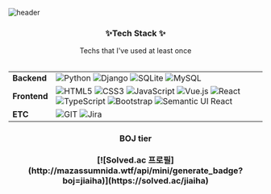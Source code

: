 ![header](https://capsule-render.vercel.app/api?type=waving&color=0:FFB2D9,4000:B5B2FF&height=300&section=header&text=Hi,%20I'm%20JiAe!&fontColor=FFFFFF&fontSize=90)


<h3 align="center"> ✨Tech Stack ✨</h3>
<p align="center">
Techs that I've used at least once <br><br>

|||
|---|---------|
|**Backend**|![Python](https://img.shields.io/badge/-Python-3776AB?&logo=python&logoColor=white) ![Django](https://img.shields.io/badge/-Django-092E20?&logo=Django&logoColor=white) ![SQLite](https://img.shields.io/badge/-SQLite-003B57?&logo=SQLite&logoColor=white) ![MySQL](https://img.shields.io/badge/-MySQL-4479A1?&logo=MySQL&logoColor=white) |
|**Frontend**| ![HTML5](https://img.shields.io/badge/-HTML5-E34F26?&logo=html5&logoColor=white) ![CSS3](https://img.shields.io/badge/-CSS3-1572B6?&logo=css3&logoColor=white) ![JavaScript](https://img.shields.io/badge/-JavaScript-F7DF1E?&logo=JavaScript&logoColor=white) ![Vue.js](https://img.shields.io/badge/-Vue_js-4FC08D?&style=flat-square&logo=Vue.js&logoColor=white) ![React](https://img.shields.io/badge/-React-61DAFB?&logo=React&logoColor=white) ![TypeScript](https://img.shields.io/badge/-TypeScript-3178C6?&logo=TypeScript&logoColor=white) ![Bootstrap](https://img.shields.io/badge/-Bootstrap-7952B3?&logo=Bootstrap&logoColor=white)  ![Semantic UI React](https://img.shields.io/badge/-Semantic_UI_React-35BDB2?&logo=SemanticUIReact&logoColor=white)|
|**ETC**| ![GIT](https://img.shields.io/badge/-GIT-F05032?&logo=GIT&logoColor=white) ![Jira](https://img.shields.io/badge/-Jira-0052CC?&logo=Jira&logoColor=white)
</p>



<h3 align="center"> BOJ tier <br /><br />
[![Solved.ac
프로필](http://mazassumnida.wtf/api/mini/generate_badge?boj=jiaiha)](https://solved.ac/jiaiha)
</h3>
 
<!--
**hanuirangroovy/hanuirangroovy** is a ✨ _special_ ✨ repository because its `README.md` (this file) appears on your GitHub profile.

Here are some ideas to get you started:

- 🔭 I’m currently working on ...
- 🌱 I’m currently learning ...
- 👯 I’m looking to collaborate on ...
- 🤔 I’m looking for help with ...
- 💬 Ask me about ...
- 📫 How to reach me: ...
- 😄 Pronouns: ...
- ⚡ Fun fact: ...
-->
